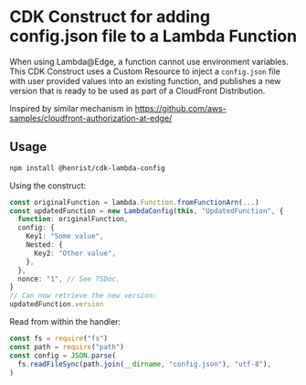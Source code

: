 # CDK Construct for adding config.json file to a Lambda Function

When using Lambda@Edge, a function cannot use environment variables.
This CDK Construct uses a Custom Resource to inject a `config.json`
file with user provided values into an existing function, and
publishes a new version that is ready to be used as part of a
CloudFront Distribution.

Inspired by similar mechanism in https://github.com/aws-samples/cloudfront-authorization-at-edge/

## Usage

```bash
npm install @henrist/cdk-lambda-config
```

Using the construct:

```ts
const originalFunction = lambda.Function.fromFunctionArn(...)
const updatedFunction = new LambdaConfig(this, "UpdatedFunction", {
  function: originalFunction,
  config: {
    Key1: "Some value",
    Nested: {
      Key2: "Other value",
    },
  },
  nonce: "1", // See TSDoc.
}
// Can now retrieve the new version:
updatedFunction.version
```

Read from within the handler:

```ts
const fs = require("fs")
const path = require("path")
const config = JSON.parse(
  fs.readFileSync(path.join(__dirname, "config.json"), "utf-8"),
)
```
